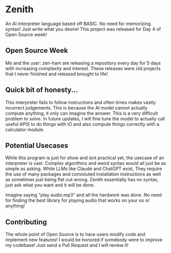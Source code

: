 # Zenith
An AI interpreter language based off BASIC. No need for memorizing syntax! Just write what you desire! This project was released for Day 4 of Open Source week!

## Open Source Week
Me and the user: zen-ham are releasing a repository every day for 5 days with increasing complexity and interest. These releases were old projects that I never finished and released brought to life!

## Quick bit of honesty...

This interpreter fails to follow instructions and often times makes vastly incorrect judgements. This is because the AI model cannot actually compute anything, it only can imagine the answer. This is a very difficult problem to solve. In future updates, I will fine tune the model to actually call useful APIS to do things with IO and also compute things correctly with a calculator module.

## Potential Usecases

While this program is just for show and isnt practical yet, the usecase of an interpreter is vast. Complex algorithms and weird syntax would all just be as simple as asking. While LLMs like Claude and ChatGPT exist, They require the use of many packages and convoluted installation instructions as well as sometimes just being flat out wrong. Zenith essentially has no syntax, just ask what you want and it will be done.

Imagine saying "play audio.mp3" and all the hardwork was done. No need for finding the best library for playing audio that works on your os or anything!

## Contributing
The whole point of Open Source is to have users modify code and implement new features! I would be honored if somebody were to improve my codebase! Just send a Pull Request and I will review it!

